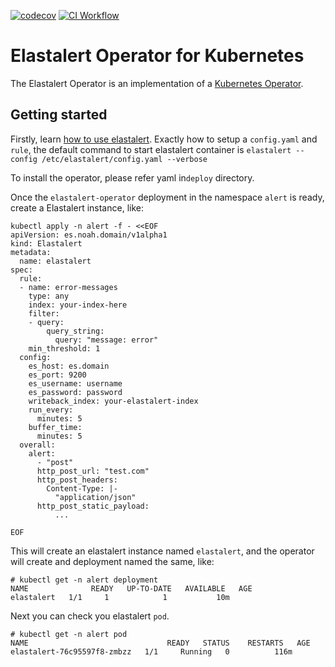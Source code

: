 
[![codecov](https://codecov.io/gh/toughnoah/elastalert-operator/branch/master/graph/badge.svg?token=5B1DBTNIDN)](https://codecov.io/gh/toughnoah/elastalert-operator) [![CI Workflow](https://github.com/toughnoah/elastalert-operator/actions/workflows/test-coverage.yaml/badge.svg)](https://github.com/toughnoah/elastalert-operator/actions/workflows/test-coverage.yaml)
# Elastalert Operator for Kubernetes

The Elastalert Operator is an implementation of a [Kubernetes Operator](https://kubernetes.io/docs/concepts/extend-kubernetes/operator/).

## Getting started

Firstly, learn [how to use elastalert](https://elastalert.readthedocs.io/en/latest/). Exactly how to setup a `config.yaml` and `rule`, the default command to start elastalert container is  `elastalert --config /etc/elastalert/config.yaml --verbose`

To install the operator, please refer yaml in`deploy` directory.

Once the `elastalert-operator` deployment in the namespace `alert` is ready, create a Elastalert instance, like:

```
kubectl apply -n alert -f - <<EOF
apiVersion: es.noah.domain/v1alpha1
kind: Elastalert
metadata:
  name: elastalert
spec:
  rule:
  - name: error-messages
    type: any
    index: your-index-here
    filter:
    - query:
        query_string:
          query: "message: error"
    min_threshold: 1
  config:
    es_host: es.domain
    es_port: 9200
    es_username: username
    es_password: password
    writeback_index: your-elastalert-index
    run_every: 
      minutes: 5
    buffer_time: 
      minutes: 5
  overall:
    alert:
      - "post"
      http_post_url: "test.com"
      http_post_headers:
        Content-Type: |-
          "application/json"
      http_post_static_payload:
          ...
      
EOF
```

This will create an elastalert instance named `elastalert`, and the operator will create and deployment named the same, like:

```console
# kubectl get -n alert deployment
NAME              READY   UP-TO-DATE   AVAILABLE   AGE
elastalert   1/1     1            1           10m
```
Next you can check you elastalert `pod`.
```console
# kubectl get -n alert pod
NAME                               READY   STATUS    RESTARTS   AGE
elastalert-76c95597f8-zmbzz   1/1     Running   0          116m
```



